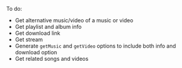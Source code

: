 To do:

-   Get alternative music/video of a music or video
-   Get playlist and album info
-   Get download link
-   Get stream
-   Generate `getMusic` and `getVideo` options to include both info and download option
-   Get related songs and videos
